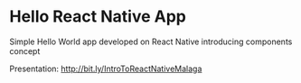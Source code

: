 # Hello React Native App
Simple Hello World app developed on React Native introducing components concept

Presentation: http://bit.ly/IntroToReactNativeMalaga
